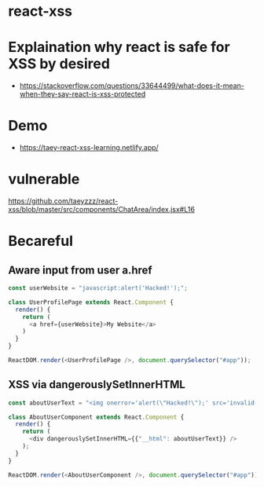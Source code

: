 # react-xss
# Explaination why react is safe for XSS by desired
- https://stackoverflow.com/questions/33644499/what-does-it-mean-when-they-say-react-is-xss-protected

# Demo
- https://taey-react-xss-learning.netlify.app/

# vulnerable
https://github.com/taeyzzz/react-xss/blob/master/src/components/ChatArea/index.jsx#L16

# Becareful
## Aware input from user a.href
```javascript
const userWebsite = "javascript:alert('Hacked!');";

class UserProfilePage extends React.Component {
  render() {
    return (
      <a href={userWebsite}>My Website</a>
    )
  }
}

ReactDOM.render(<UserProfilePage />, document.querySelector("#app"));

```
## XSS via dangerouslySetInnerHTML
```javascript
const aboutUserText = "<img onerror='alert(\"Hacked!\");' src='invalid-image' />";

class AboutUserComponent extends React.Component {
  render() {
    return (
      <div dangerouslySetInnerHTML={{"__html": aboutUserText}} />
    );
  }
}

ReactDOM.render(<AboutUserComponent />, document.querySelector("#app"))

```
